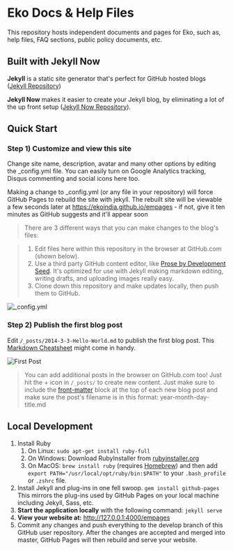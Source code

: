 # Eko Docs & Help Files

This repository hosts independent documents and pages for Eko, such as, help files, FAQ sections, public policy documents, etc.

## Built with Jekyll Now

**Jekyll** is a static site generator that's perfect for GitHub hosted blogs ([Jekyll Repository](https://github.com/jekyll/jekyll))

**Jekyll Now** makes it easier to create your Jekyll blog, by eliminating a lot of the up front setup ([Jekyll Now Repository](https://github.com/barryclark/jekyll-now)).

## Quick Start

### Step 1) Customize and view this site

Change site name, description, avatar and many other options by editing the _config.yml file. You can easily turn on Google Analytics tracking, Disqus commenting and social icons here too.

Making a change to _config.yml (or any file in your repository) will force GitHub Pages to rebuild the site with jekyll. The rebuilt site will be viewable a few seconds later at <https://ekoindia.github.io/empages> - if not, give it ten minutes as GitHub suggests and it'll appear soon

> There are 3 different ways that you can make changes to the blog's files:

> 1. Edit files here within this repository in the browser at GitHub.com (shown below).
> 2. Use a third party GitHub content editor, like [Prose by Development Seed](http://prose.io). It's optimized for use with Jekyll making markdown editing, writing drafts, and uploading images really easy.
> 3. Clone down this repository and make updates locally, then push them to GitHub.

![_config.yml](/images/config.png "_config.yml")

### Step 2) Publish the first blog post

Edit `/_posts/2014-3-3-Hello-World.md` to publish the first blog post. This [Markdown Cheatsheet](http://www.jekyllnow.com/Markdown-Style-Guide/) might come in handy.

![First Post](/images/first-post.png "First Post")

> You can add additional posts in the browser on GitHub.com too! Just hit the + icon in `/_posts/` to create new content. Just make sure to include the [front-matter](http://jekyllrb.com/docs/frontmatter/) block at the top of each new blog post and make sure the post's filename is in this format: year-month-day-title.md

## Local Development

1. Install Ruby
   1. On Linux: `sudo apt-get install ruby-full`
   2. On Windows: Download RubyInstaller from [rubyinstaller.org](https://rubyinstaller.org/)
   3. On MacOS: `brew install ruby` (requires [Homebrew](https://brew.sh/)) and then add `export PATH="/usr/local/opt/ruby/bin:$PATH"` to your `.bash_profile` or `.zshrc` file.
2. Install Jekyll and plug-ins in one fell swoop. `gem install github-pages` This mirrors the plug-ins used by GitHub Pages on your local machine including Jekyll, Sass, etc.
3. **Start the application locally** with the following command: `jekyll serve`
4. **View your website at:** http://127.0.0.1:4000/empages
5. Commit any changes and push everything to the develop branch of this GitHub user repository. After the changes are accepted and merged into master, GitHub Pages will then rebuild and serve your website.

